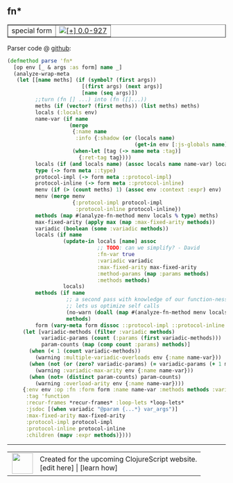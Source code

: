 ## fn\*



 <table border="1">
<tr>
<td>special form</td>
<td><a href="https://github.com/cljsinfo/cljs-api-docs/tree/0.0-927"><img valign="middle" alt="[+] 0.0-927" title="Added in 0.0-927" src="https://img.shields.io/badge/+-0.0--927-lightgrey.svg"></a> </td>
</tr>
</table>









Parser code @ [github](https://github.com/clojure/clojurescript/blob/r2985/src/clj/cljs/analyzer.clj#L829-L887):

```clj
(defmethod parse 'fn*
  [op env [_ & args :as form] name _]
  (analyze-wrap-meta
   (let [[name meths] (if (symbol? (first args))
                        [(first args) (next args)]
                        [name (seq args)])
         ;;turn (fn [] ...) into (fn ([]...))
         meths (if (vector? (first meths)) (list meths) meths)
         locals (:locals env)
         name-var (if name
                    (merge
                     {:name name
                      :info {:shadow (or (locals name)
                                         (get-in env [:js-globals name]))}}
                     (when-let [tag (-> name meta :tag)]
                       {:ret-tag tag})))
         locals (if (and locals name) (assoc locals name name-var) locals)
         type (-> form meta ::type)
         protocol-impl (-> form meta ::protocol-impl)
         protocol-inline (-> form meta ::protocol-inline)
         menv (if (> (count meths) 1) (assoc env :context :expr) env)
         menv (merge menv
                     {:protocol-impl protocol-impl
                      :protocol-inline protocol-inline})
         methods (map #(analyze-fn-method menv locals % type) meths)
         max-fixed-arity (apply max (map :max-fixed-arity methods))
         variadic (boolean (some :variadic methods))
         locals (if name
                  (update-in locals [name] assoc
                             ;; TODO: can we simplify? - David
                             :fn-var true
                             :variadic variadic
                             :max-fixed-arity max-fixed-arity
                             :method-params (map :params methods)
                             :methods methods)
                  locals)
         methods (if name
                   ;; a second pass with knowledge of our function-ness/arity
                   ;; lets us optimize self calls
                   (no-warn (doall (map #(analyze-fn-method menv locals % type) meths)))
                   methods)
         form (vary-meta form dissoc ::protocol-impl ::protocol-inline ::type)]
     (let [variadic-methods (filter :variadic methods)
           variadic-params (count (:params (first variadic-methods)))
           param-counts (map (comp count :params) methods)]
       (when (< 1 (count variadic-methods))
         (warning :multiple-variadic-overloads env {:name name-var}))
       (when (not (or (zero? variadic-params) (= variadic-params (+ 1 max-fixed-arity))))
         (warning :variadic-max-arity env {:name name-var}))
       (when (not= (distinct param-counts) param-counts)
         (warning :overload-arity env {:name name-var})))
     {:env env :op :fn :form form :name name-var :methods methods :variadic variadic
      :tag 'function
      :recur-frames *recur-frames* :loop-lets *loop-lets*
      :jsdoc [(when variadic "@param {...*} var_args")]
      :max-fixed-arity max-fixed-arity
      :protocol-impl protocol-impl
      :protocol-inline protocol-inline
      :children (mapv :expr methods)})))
```

<!--
Repo - tag - source tree - lines:

 <pre>
clojurescript @ r2985
└── src
    └── clj
        └── cljs
            └── <ins>[analyzer.clj:829-887](https://github.com/clojure/clojurescript/blob/r2985/src/clj/cljs/analyzer.clj#L829-L887)</ins>
</pre>

-->

---




 <table>
<tr><td>
<img valign="middle" align="right" width="48px" src="http://i.imgur.com/Hi20huC.png">
</td><td>
Created for the upcoming ClojureScript website.<br>
[edit here] | [learn how]
</td></tr></table>

[edit here]:https://github.com/cljsinfo/cljs-api-docs/blob/master/cljsdoc/special/fnSTAR.cljsdoc
[learn how]:https://github.com/cljsinfo/cljs-api-docs/wiki/cljsdoc-files

<!--

This information was too distracting to show to readers, but I'll leave it
commented here since it is helpful to:

- pretty-print the data used to generate this document
- and show how to retrieve that data



The API data for this symbol:

```clj
{:ns "special",
 :name "fn*",
 :type "special form",
 :source {:code "(defmethod parse 'fn*\n  [op env [_ & args :as form] name _]\n  (analyze-wrap-meta\n   (let [[name meths] (if (symbol? (first args))\n                        [(first args) (next args)]\n                        [name (seq args)])\n         ;;turn (fn [] ...) into (fn ([]...))\n         meths (if (vector? (first meths)) (list meths) meths)\n         locals (:locals env)\n         name-var (if name\n                    (merge\n                     {:name name\n                      :info {:shadow (or (locals name)\n                                         (get-in env [:js-globals name]))}}\n                     (when-let [tag (-> name meta :tag)]\n                       {:ret-tag tag})))\n         locals (if (and locals name) (assoc locals name name-var) locals)\n         type (-> form meta ::type)\n         protocol-impl (-> form meta ::protocol-impl)\n         protocol-inline (-> form meta ::protocol-inline)\n         menv (if (> (count meths) 1) (assoc env :context :expr) env)\n         menv (merge menv\n                     {:protocol-impl protocol-impl\n                      :protocol-inline protocol-inline})\n         methods (map #(analyze-fn-method menv locals % type) meths)\n         max-fixed-arity (apply max (map :max-fixed-arity methods))\n         variadic (boolean (some :variadic methods))\n         locals (if name\n                  (update-in locals [name] assoc\n                             ;; TODO: can we simplify? - David\n                             :fn-var true\n                             :variadic variadic\n                             :max-fixed-arity max-fixed-arity\n                             :method-params (map :params methods)\n                             :methods methods)\n                  locals)\n         methods (if name\n                   ;; a second pass with knowledge of our function-ness/arity\n                   ;; lets us optimize self calls\n                   (no-warn (doall (map #(analyze-fn-method menv locals % type) meths)))\n                   methods)\n         form (vary-meta form dissoc ::protocol-impl ::protocol-inline ::type)]\n     (let [variadic-methods (filter :variadic methods)\n           variadic-params (count (:params (first variadic-methods)))\n           param-counts (map (comp count :params) methods)]\n       (when (< 1 (count variadic-methods))\n         (warning :multiple-variadic-overloads env {:name name-var}))\n       (when (not (or (zero? variadic-params) (= variadic-params (+ 1 max-fixed-arity))))\n         (warning :variadic-max-arity env {:name name-var}))\n       (when (not= (distinct param-counts) param-counts)\n         (warning :overload-arity env {:name name-var})))\n     {:env env :op :fn :form form :name name-var :methods methods :variadic variadic\n      :tag 'function\n      :recur-frames *recur-frames* :loop-lets *loop-lets*\n      :jsdoc [(when variadic \"@param {...*} var_args\")]\n      :max-fixed-arity max-fixed-arity\n      :protocol-impl protocol-impl\n      :protocol-inline protocol-inline\n      :children (mapv :expr methods)})))",
          :title "Parser code",
          :repo "clojurescript",
          :tag "r2985",
          :filename "src/clj/cljs/analyzer.clj",
          :lines [829 887]},
 :full-name "special/fn*",
 :full-name-encode "special/fnSTAR",
 :history [["+" "0.0-927"]]}

```

Retrieve the API data for this symbol:

```clj
;; from Clojure REPL
(require '[clojure.edn :as edn])
(-> (slurp "https://raw.githubusercontent.com/cljsinfo/cljs-api-docs/catalog/cljs-api.edn")
    (edn/read-string)
    (get-in [:symbols "special/fn*"]))
```

-->

